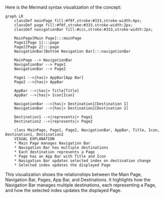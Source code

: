 Here is the Mermaid syntax visualization of the concept:
```
graph LR
    classDef mainPage fill:#f9f,stroke:#333,stroke-width:4px;
    classDef page fill:#f0f,stroke:#333,stroke-width:2px;
    classDef navigationBar fill:#ccc,stroke:#333,stroke-width:2px;

    MainPage[Main Page]:::mainPage
    Page1[Page 1]:::page
    Page2[Page 2]:::page
    NavigationBar[Bottom Navigation Bar]:::navigationBar

    MainPage --> NavigationBar
    NavigationBar --> Page1
    NavigationBar --> Page2

    Page1 -->|has|> AppBar[App Bar]
    Page2 -->|has|> AppBar

    AppBar -->|has|> Title[Title]
    AppBar -->|has|> Icon[Icon]

    NavigationBar -->|has|> Destination1[Destination 1]
    NavigationBar -->|has|> Destination2[Destination 2]

    Destination1 -->|represents|> Page1
    Destination2 -->|represents|> Page2

    class MainPage, Page1, Page2, NavigationBar, AppBar, Title, Icon, Destination1, Destination2
    VISUAL EXPLANATION
    * Main Page manages Navigation Bar
    * Navigation Bar has multiple destinations
    * Each destination represents a Page
    * Page has an App Bar with Title and Icon
    * Navigation Bar updates selected index on destination change
    * Selected index updates the displayed Page
```
This visualization shows the relationships between the Main Page, Navigation Bar, Pages, App Bar, and Destinations. It highlights how the Navigation Bar manages multiple destinations, each representing a Page, and how the selected index updates the displayed Page.
